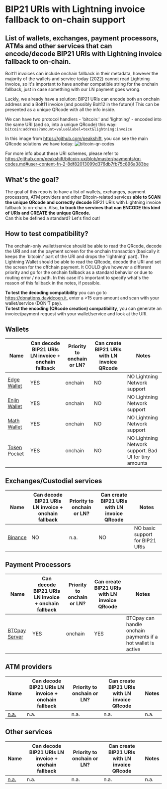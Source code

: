 # BIP21 URIs with Lightning invoice fallback to on-chain support
## List of wallets, exchanges, payment processors, ATMs and other services that can encode/decode BIP21 URIs with Lightning invoice fallback to on-chain.

Bolt11 invoices can include onchain fallback in their metadata, however the majority of the wallets and service today (2022) cannot read Lightning Invoice, so it's important to have another compatible string for the onchain fallback, just in case something with our LN payment goes wrong.

Luckly, we already have a solution: BIP21 URIs can encode both an onchain address and a Bolt11 invoice (and possibly Bolt12 in the future)!
This can be presented as a unique QRcode with all the info inside.

We can have two protocol handlers - 'bitcoin:' and 'lightning' - encoded into the same URI (and so, into a unique QRcode) this way:
<br> `bitcoin:address?amount=value&label=text&lightning:invoice`

In this image from https://github.com/peakshift, you can see the main QRcode solutions we have today:
![bitcoin-qr-codes](https://user-images.githubusercontent.com/38695835/158013267-5486f8ae-3674-4dfe-a629-bbe1dcad72ec.svg)

For more info about these URI schemes, please refer to https://github.com/peakshift/bitcoin-ux/blob/master/payments/qr-codes.md#user-content-fn-2-8df82013099d376db7fb75c896a383be

## What's the goal?
The goal of this repo is to have a list of wallets, exchanges, payment processors, ATM providers and other Bitcoin-related services <b>able to SCAN the unique QRcode and correctly decode</b> BIP21 URIs with Lightning invoice fallback to on-chain. Also, <b>to track the services that can ENCODE this kind of URIs and CREATE the unique QRcode.</b>
<br>Can this be defined a standard? Let's find out!

## How to test compatibility?
The onchain-only wallet/service should be able to read the QRcode, decode the URI and set the payment screen for the onchain transaction (basically it keeps the 'bitcoin:' part of the URI and drops the 'lightning' part).
The Lightning Wallet should be able to read the QRcode, decode the URI and set the screen for the offchain payment. It COULD give however a different priority and go for the onchain fallback as a standard behavior or due to routing error / no path. In this case it's important to specify what's the reason of this fallback in the notes, if possible.

<b>To test the decoding compatibility</b> you can go to https://donations.davidcoen.it, enter a >15 euro amount and scan with your wallet/service (DON'T pay). <br>
 <b>To test the encoding (QRcode creation) compatibility</b>, you can generate an invoice/payment request with your wallet/service and look at the URI.

## Wallets

 Name | Can decode BIP21 URIs LN invoice + onchain fallback | Priority to onchain or LN? | Can create BIP21 URIs with LN invoice QRcode | Notes |
 ------------ | ------------- | ------------- | ------------ | ------------- | 
[Edge Wallet](https://edge.app) | YES | onchain | NO | NO Lightning Network support
[Enjin Wallet](https://enjin.io/products/wallet) | YES | onchain | NO | NO Lightning Network support
[Math Wallet](https://mathwallet.org/en-us/) | YES | onchain | NO | NO Lightning Network support
[Token Pocket](https://www.tokenpocket.pro/en/developer) | YES | onchain | NO | NO Lightning Network support. Bad UI for tiny amounts



## Exchanges/Custodial services

 Name | Can decode BIP21 URIs LN invoice + onchain fallback | Priority to onchain or LN? | Can create BIP21 URIs with LN invoice QRcode | Notes |
 ------------ | ------------- | ------------- | ------------ | ------------- | 
[Binance](https://www.binance.com/it) | NO | n.a. | NO | NO basic support for BIP21 URIs


## Payment Processors

 Name | Can decode BIP21 URIs LN invoice + onchain fallback | Priority to onchain or LN? | Can create BIP21 URIs with LN invoice QRcode | Notes |
 ------------ | ------------- | ------------- | ------------ | ------------- | 
[BTCpay Server](https://btcpayserver.org/) | YES | onchain | YES | BTCpay can handle onchain payments if a hot wallet is active


## ATM providers

 Name | Can decode BIP21 URIs LN invoice + onchain fallback | Priority to onchain or LN? | Can create BIP21 URIs with LN invoice QRcode | Notes |
 ------------ | ------------- | ------------- | ------------ | ------------- | 
[n.a.](https://#) | n.a. | n.a. | n.a. | n.a.


## Other services

 Name | Can decode BIP21 URIs LN invoice + onchain fallback | Priority to onchain or LN? | Can create BIP21 URIs with LN invoice QRcode | Notes |
 ------------ | ------------- | ------------- | ------------ | ------------- | 
[n.a.](https://#) | n.a. | n.a. | n.a. | n.a.
